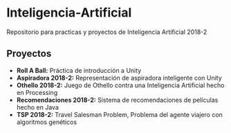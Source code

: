 # Inteligencia-Artificial
Repositorio para practicas y proyectos de Inteligencia Artificial 2018-2

## Proyectos

- **Roll A Ball:** Práctica de introducción a Unity
- **Aspiradora 2018-2:** Representación de aspiradora inteligente con Unity
- **Othello 2018-2:** Juego de Othello contra una Inteligencia Artificial hecho en Processing
- **Recomendaciones 2018-2:** Sistema de recomendaciones de películas hecho en Java
- **TSP 2018-2:** Travel Salesman Problem, Problema del agente viajero con algoritmos genéticos